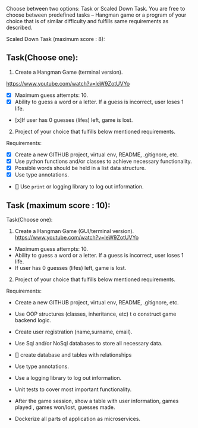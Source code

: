 
Choose between two options: Task or Scaled Down Task. You are free to choose between
predefined tasks – Hangman game or a program of your choice that is of similar difficulty
and fulfills same requirements as described.

Scaled Down Task (maximum score : 8):

## Task(Choose one):

1. Create a Hangman Game (terminal version).

https://www.youtube.com/watch?v=leW9ZotUVYo

- [x] Maximum guess attempts: 10.
- [x] Ability to guess a word or a letter. If a guess is incorrect, user loses 1 life.
- [x]If user has 0 guesses (lifes) left, game is lost.

2. Project of your choice that fulfills below mentioned requirements.

Requirements:

- [x] Create a new GITHUB project, virtual env, README, .gitignore, etc.
- [x] Use python functions and/or classes to achieve necessary functionality.
- [x] Possible words should be held in a list data structure.
- [x] Use type annotations.
- [] Use `print` or logging library to log out information.

## Task (maximum score : 10):

Task(Choose one):

1. Create a Hangman Game (GUI/terminal version).
https://www.youtube.com/watch?v=leW9ZotUVYo

- Maximum guess attempts: 10.
- Ability to guess a word or a letter. If a guess is incorrect, user loses 1 life.
- If user has 0 guesses (lifes) left, game is lost.

2. Project of your choice that fulfills below mentioned requirements.

Requirements:

- Create a new GITHUB project, virtual env, README, .gitignore, etc.
- Use OOP structures (classes, inheritance, etc) t o construct game backend logic.
- Create user registration (name,surname, email).
- Use Sql and/or NoSql databases to store all necessary data.

- [] create database and tables with relationships

- Use type annotations.
- Use a logging library to log out information.
- Unit tests to cover most important functionality.
- After the game session, show a table with user information, games played , games
won/lost, guesses made.
- Dockerize all parts of application as microservices.